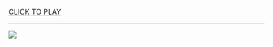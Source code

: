 
<a href="https://premium76.site?title=notre_dame_game&ref=13M">CLICK TO PLAY</a></h3>
<hr>

<a href="https://premium76.site?title=notre_dame_game&ref=13M"><img src="https://clearcache.store/games.png"></a>


